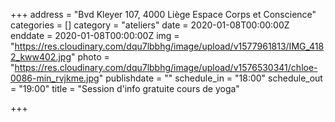 +++
address = "Bvd Kleyer 107, 4000 Liège Espace Corps et Conscience"
categories = []
category = "ateliers"
date = 2020-01-08T00:00:00Z
enddate = 2020-01-08T00:00:00Z
img = "https://res.cloudinary.com/dqu7lbbhg/image/upload/v1577961813/IMG_4182_kww402.jpg"
photo = "https://res.cloudinary.com/dqu7lbbhg/image/upload/v1576530341/chloe-0086-min_rvjkme.jpg"
publishdate = ""
schedule_in = "18:00"
schedule_out = "19:00"
title = "Session d'info gratuite cours de yoga"

+++
